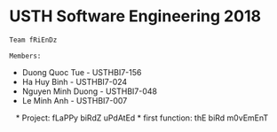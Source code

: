 # USTH Software Engineering 2018

```bash
Team fRiEnDz
```

``
Members:
``
* Duong Quoc Tue - USTHBI7-156
* Ha Huy Binh - USTHBI7-024
* Nguyen Minh Duong - USTHBI7-048
* Le Minh Anh - USTHBI7-007
    
    * Project: fLaPPy biRdZ uPdAtEd
    * first function: thE biRd m0vEmEnT
